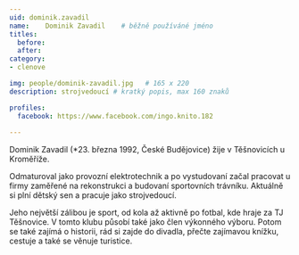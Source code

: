 ```yaml
---
uid: dominik.zavadil
name:    Dominik Zavadil 	# běžně používáné jméno
titles:
  before: 
  after:
category:
- clenove

img: people/dominik-zavadil.jpg   # 165 x 220
description: strojvedoucí # kratký popis, max 160 znaků

profiles:
  facebook: https://www.facebook.com/ingo.knito.182
  
---
```


Dominik Zavadil (*23. března 1992, České Budějovice) žije v Těšnovicích u Kroměříže.

Odmaturoval jako provozní elektrotechnik a po vystudovaní začal pracovat u firmy zaměřené na rekonstrukci a budovaní sportovních trávníku. Aktuálně si plní dětský sen a  pracuje jako strojvedoucí.

Jeho největší zálibou je sport, od kola až aktivně po fotbal, kde hraje za TJ Těšnovice. V tomto klubu působí také jako člen výkonného výboru. Potom se také zajímá o historii, rád si zajde do divadla, přečte zajímavou knížku, cestuje a také se věnuje turistice. 
